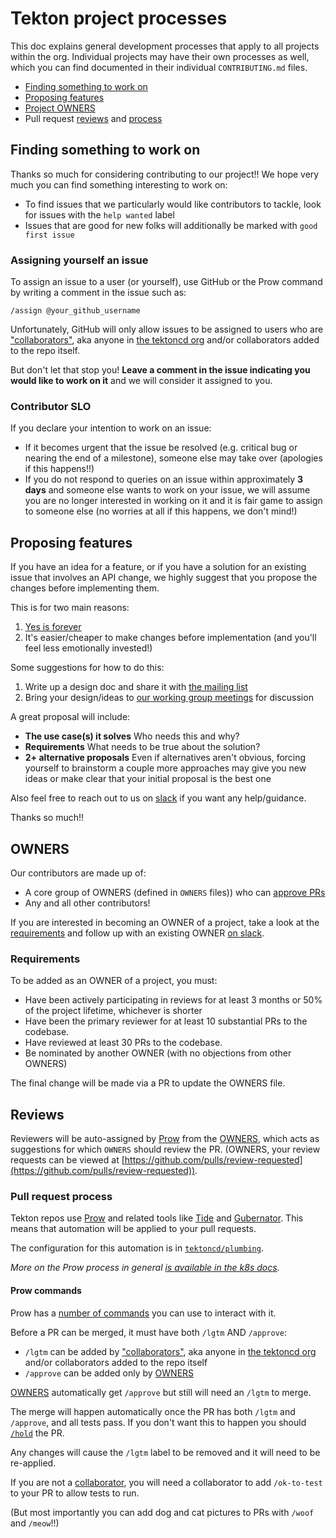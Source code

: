 # Tekton project processes

This doc explains general development processes that apply to all projects
within the org. Individual projects may have their own processes as well,
which you can find documented in their individual `CONTRIBUTING.md` files.

* [Finding something to work on](#finding-something-to-work-on)
* [Proposing features](#proposing-features)
* [Project OWNERS](#OWNERS)
* Pull request [reviews](#reviews) and [process](#pull-request-process)

## Finding something to work on

Thanks so much for considering contributing to our project!! We hope very much
you can find something interesting to work on:

* To find issues that we particularly would like contributors to tackle, look
  for issues with the `help wanted` label
* Issues that are good for new folks will additionally be marked with
  `good first issue`

### Assigning yourself an issue

To assign an issue to a user (or yourself), use GitHub or the Prow command by
writing a comment in the issue such as:

```none
/assign @your_github_username
```

Unfortunately, GitHub will only allow issues to be assigned to users who are
["collaborators"](https://developer.github.com/v3/repos/collaborators/),
aka anyone in [the tektoncd org](https://github.com/orgs/tektoncd/people) and/or collaborators
added to the repo itself.

But don't let that stop you! **Leave a comment in the issue indicating you would
like to work on it** and we will consider it assigned to you.

### Contributor SLO

If you declare your intention to work on an issue:

* If it becomes urgent that the issue be resolved (e.g. critical bug or nearing
  the end of a milestone), someone else may take over (apologies if this happens!!)
* If you do not respond to queries on an issue within approximately **3 days** and
  someone else wants to work on your issue, we will assume you are no longer interested
  in working on it and it is fair game to assign to someone else (no worries at
  all if this happens, we don't mind!)

## Proposing features

If you have an idea for a feature, or if you have a solution for an existing
issue that involves an API change, we highly suggest that you propose the
changes before implementing them.

This is for two main reasons:

1. [Yes is forever](https://twitter.com/solomonstre/status/715277134978113536)
2. It's easier/cheaper to make changes before implementation (and you'll feel
   less emotionally invested!)

Some suggestions for how to do this:

1. Write up a design doc and share it with [the mailing list](contact.md#mailing-list)
2. Bring your design/ideas to [our working group meetings](contact.md#working-group) for
   discussion

A great proposal will include:

* **The use case(s) it solves** Who needs this and why?
* **Requirements** What needs to be true about the solution?
* **2+ alternative proposals** Even if alternatives aren't obvious, forcing
  yourself to brainstorm a couple more approaches may give you new ideas or make
  clear that your initial proposal is the best one

Also feel free to reach out to us on [slack](contact.md#slack) if you want any
help/guidance.

Thanks so much!!

## OWNERS

Our contributors are made up of:

* A core group of OWNERS (defined in `OWNERS` files)) who can
  [approve PRs](#getting-sign-off)
* Any and all other contributors!

If you are interested in becoming an OWNER of a project, take a look at the
[requirements](#requirements) and follow up with an existing OWNER
[on slack](#contact).

### Requirements

To be added as an OWNER of a project, you must:

* Have been actively participating in reviews for at least 3 months or
  50% of the project lifetime, whichever is shorter
* Have been the primary reviewer for at least 10 substantial PRs to the codebase.
* Have reviewed at least 30 PRs to the codebase.
* Be nominated by another OWNER (with no objections from other OWNERS)

The final change will be made via a PR to update the OWNERS file.

## Reviews

Reviewers will be auto-assigned by [Prow](#pull-request-process) from the
[OWNERS](#OWNERS), which acts as suggestions for which `OWNERS` should
review the PR. (OWNERS, your review requests can be viewed at
[https://github.com/pulls/review-requested](https://github.com/pulls/review-requested)).

### Pull request process

Tekton repos use [Prow](https://github.com/kubernetes/test-infra/tree/master/prow)
and related tools like
[Tide](https://github.com/kubernetes/test-infra/tree/master/prow/tide) and
[Gubernator](https://github.com/kubernetes/test-infra/tree/master/gubernator).
This means that automation will be applied to your pull requests.

The configuration for this automation is in [`tektoncd/plumbing`](https://github.com/tektoncd/plumbing).

_More on the Prow process in general
[is available in the k8s docs](https://github.com/kubernetes/community/blob/master/contributors/guide/owners.md#the-code-review-process)._

#### Prow commands

Prow has a [number of commands](https://prow.tekton.dev/command-help) you can
use to interact with it.

Before a PR can be merged, it must have both `/lgtm` AND `/approve`:

* `/lgtm` can be added by ["collaborators"](https://developer.github.com/v3/repos/collaborators/),
  aka anyone in [the tektoncd org](https://github.com/orgs/tektoncd/people) and/or collaborators
  added to the repo itself
* `/approve` can be added only by [OWNERS](#owners)

[OWNERS](#owners) automatically get `/approve` but still will need an `/lgtm` to merge.

The merge will happen automatically once the PR has both `/lgtm` and `/approve`,
and all tests pass. If you don't want this to happen you should
[`/hold`](#preventing-the-merge) the PR.

Any changes will cause the `/lgtm` label to be removed and it will need to be
re-applied.

If you are not a [collaborator](https://developer.github.com/v3/repos/collaborators/),
you will need a collaborator to add `/ok-to-test` to your PR to allow tests to run.

(But most importantly you can add dog and cat pictures to PRs with `/woof` and `/meow`!!)